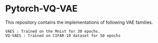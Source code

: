 # Pytorch-VQ-VAE
This repository contains the implementations of following VAE families.

    VAES : Trained on the Mnist for 30 epochs.
    VQ-VAES : Trained on CIFAR-10 dataset for 50 epochs

